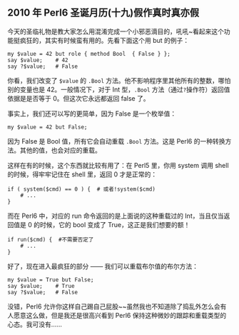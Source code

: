 ## 2010 年 Perl6 圣诞月历(十九)假作真时真亦假

今天的圣临礼物是教大家怎么用混淆完成一个小邪恶滴目的，吼吼~看起来这个功能挺疯狂的，其实有时候蛮有用的。先看下面这个用 but 的例子：

    my $value = 42 but role { method Bool  { False } };
    say $value;    # 42
    say ?$value;   # False

你看，我们改变了 `$value` 的 `.Bool` 方法。他不影响程序里其他所有的整数，哪怕别的变量也是 42。一般情况下，对于 Int 型，`.Bool` 方法（通过`?`操作符）返回值依据是是否等于 0。但这次它永远都返回 false 了。

事实上，我们还可以写的更简单，因为 False 是一个枚举值：

    my $value = 42 but False;

因为 False 是 Bool 值，所有它会自动重载 `.Bool` 方法。这是 Perl6 的一种转换方法。其他的值，也会对应的重载。

这样在有的时候，这个东西就比较有用了：在 Perl5 里，你用 system 调用 shell 的时候，得牢牢记住在 shell 里，返回 0 才是正常的：

    if ( system($cmd) == 0 ) {  # 或者!system($cmd)
        # ...
    }

而在 Perl6 中，对应的 run 命令返回的是上面说的这种重载过的 Int，当且仅当返回值是 0 的时候，它的 bool 变成了 True，这正是我们想要的额！

    if run($cmd) {  #不需要否定了
        # ...
    }

好了，现在进入最疯狂的部分 —— 我们可以重载布尔值的布尔方法：

    my $value = True but False;
    say $value;    # True
    say ?$value;   # False

没错，Perl6 允许你这样自己踢自己屁股~~虽然我也不知道除了捣乱外怎么会有人愿意这么做，但是我还是很高兴看到 Perl6 保持这种微妙的跟踪和重载类型的心态。我可没有……

